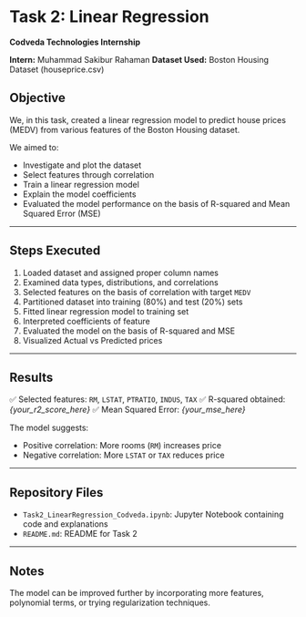 # Task 2: Linear Regression
**Codveda Technologies Internship**

**Intern:** Muhammad Sakibur Rahaman
**Dataset Used:** Boston Housing Dataset (houseprice.csv)

## Objective
We, in this task, created a linear regression model to predict house prices (MEDV) from various features of the Boston Housing dataset.

We aimed to:
- Investigate and plot the dataset
- Select features through correlation
- Train a linear regression model
- Explain the model coefficients
- Evaluated the model performance on the basis of R-squared and Mean Squared Error (MSE)

---

## Steps Executed
1. Loaded dataset and assigned proper column names
2. Examined data types, distributions, and correlations
3. Selected features on the basis of correlation with target `MEDV`
4. Partitioned dataset into training (80%) and test (20%) sets
5. Fitted linear regression model to training set
6. Interpreted coefficients of feature
7. Evaluated the model on the basis of R-squared and MSE
8. Visualized Actual vs Predicted prices

---

## Results
✅ Selected features: `RM`, `LSTAT`, `PTRATIO`, `INDUS`, `TAX`
✅ R-squared obtained: *{your_r2_score_here}*
✅ Mean Squared Error: *{your_mse_here}*

The model suggests:
- Positive correlation: More rooms (`RM`) increases price
- Negative correlation: More `LSTAT` or `TAX` reduces price

---

## Repository Files
- `Task2_LinearRegression_Codveda.ipynb`: Jupyter Notebook containing code and explanations
- `README.md`: README for Task 2

---

## Notes
The model can be improved further by incorporating more features, polynomial terms, or trying regularization techniques.

